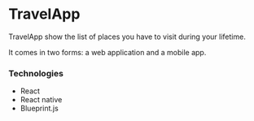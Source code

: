 # TravelApp

TravelApp show the list of places you have to visit during your lifetime. 

It comes in two forms: a web application and a mobile app.

### Technologies
- React
- React native
- Blueprint.js
